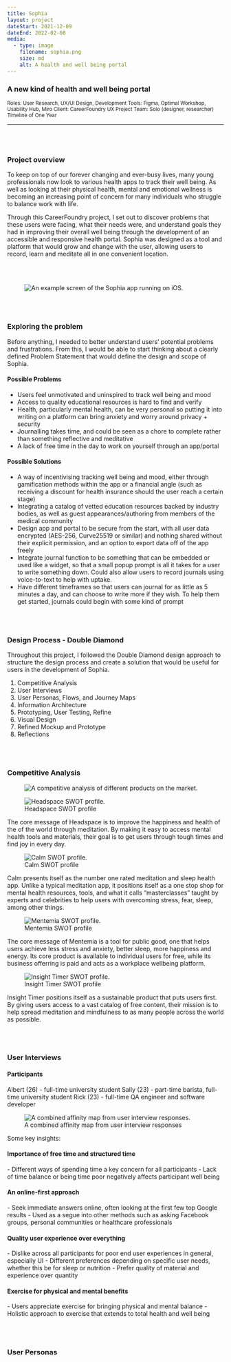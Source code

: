 ```yaml
---
title: Sophia
layout: project
dateStart: 2021-12-09
dateEnd: 2022-02-08
media:
  - type: image
    filename: sophia.png
    size: md
    alt: A health and well being portal
---
```


<h3>A new kind of health and well being portal </h3>

<small>Roles: User Research, UX/UI Design, Development
Tools: Figma, Optimal Workshop, Usability Hub, Miro
Client: CareerFoundry UX Project
Team: Solo (designer, researcher)
Timeline of One Year</small>

---
<br><br>

<h3>Project overview</h3>

To keep on top of our forever changing and ever-busy lives, many young professionals now look to various health apps to track their well being. As well as looking at their physical health, mental and emotional wellness is becoming an increasing point of concern for many individuals who struggle to balance work with life.

Through this CareerFoundry project, I set out to discover problems that these users were facing, what their needs were, and understand goals they had in improving their overall well being through the development of an accessible and responsive health portal. Sophia was designed as a tool and platform that would grow and change with the user, allowing users to record, learn and meditate all in one convenient location.

<br><br>

<figure>
<img src="/media/previewsophia.png" alt="An example screen of the Sophia app running on iOS."/>
</figure>

<br><br>

<h3>Exploring the problem</h3>

Before anything, I needed to better understand users’ potential problems and frustrations. From this, I would be able to start thinking about a clearly defined Problem Statement that would define the design and scope of Sophia.

<h4>Possible Problems </h4>

- Users feel unmotivated and uninspired to track well being and mood
- Access to quality educational resources is hard to find and verify
- Health, particularly mental health, can be very personal so putting it into writing on a platform can bring anxiety and worry around privacy + security
- Journalling takes time, and could be seen as a chore to complete rather than something reflective and meditative
- A lack of free time in the day to work on yourself through an app/portal

<h4>Possible Solutions </h4>

- A way of incentivising tracking well being and mood, either through gamification methods within the app or a financial angle (such as receiving a discount for health insurance should the user reach a certain stage)
- Integrating a catalog of vetted education resources backed by industry bodies, as well as guest appearances/authoring from members of the medical community
- Design app and portal to be secure from the start, with all user data encrypted (AES-256, Curve25519 or similar) and nothing shared without their explicit permission, and an option to export data off of the app freely
- Integrate journal function to be something that can be embedded or used like a widget, so that a small popup prompt is all it takes for a user to write something down. Could also allow users to record journals using voice-to-text to help with uptake.
- Have different timeframes so that users can journal for as little as 5 minutes a day, and can choose to write more if they wish. To help them get started, journals could begin with some kind of prompt

<br><br>

<h3>Design Process - Double Diamond</h3>

Throughout this project, I followed the Double Diamond design approach to structure the design process and create a solution that would be useful for users in the development of Sophia. 

1. Competitive Analysis
2. User Interviews
3. User Personas, Flows, and Journey Maps
4. Information Architecture
5. Prototyping, User Testing, Refine
6. Visual Design
7. Refined Mockup and Prototype
8. Reflections

<br><br>

<h3>Competitive Analysis</h3>

<figure>
<img src="/media/mindfulness.png" alt="A competitive analysis of different products on the market."/>
</figure>

<figure>
<img src="/media/headspace.png" alt="Headspace SWOT profile."/>
<figcaption>Headspace SWOT profile</figcaption>
</figure>

The core message of Headspace is to improve the happiness and health of the of the world through meditation. By making it easy to access mental health tools and materials, their goal is to get users through tough times and find joy in every day.

<figure>
<img src="/media/calm.png" alt="Calm SWOT profile."/>
<figcaption>Calm SWOT profile</figcaption>
</figure>

Calm presents itself as the number one rated meditation and sleep health app. Unlike a typical meditation app, it positions itself as a one stop shop for mental health resources, tools, and what it calls “masterclasses” taught by experts and celebrities to help users with overcoming stress, fear, sleep, among other things.

<figure>
<img src="/media/mentemia.png" alt="Mentemia SWOT profile."/>
<figcaption>Mentemia SWOT profile</figcaption>
</figure>

The core message of Mentemia is a tool for public good, one that helps users achieve less stress and anxiety, better sleep, more happiness and energy. Its core product is available to individual users for free, while its business offerring is paid and acts as a workplace wellbeing platform.

<figure>
<img src="/media/insighttimer.png" alt="Insight Timer SWOT profile."/>
<figcaption>Insight Timer SWOT profile</figcaption>
</figure>

Insight Timer positions itself as a sustainable product that puts users first. By giving users access to a vast catalog of free content, their mission is to help spread meditation and mindfulness to as many people across the world as possible. 

<br><br>

<h3>User Interviews</h3>

<h4>Participants</h4>

Albert (26) - full-time university student
Sally (23) - part-time barista, full-time university student
Rick (23) - full-time QA engineer and software developer

<figure>
<img src="/media/affinity.png" alt="A combined affinity map from user interview responses."/>
<figcaption>A combined affinity map from user interview responses</figcaption>
</figure>

Some key insights:

<h4>Importance of free time and structured time</h4>
- Different ways of spending time a key concern for all participants
- Lack of time balance or being time poor negatively affects participant well being

<h4>An online-first approach</h4>
- Seek immediate answers online, often looking at the first few top Google results
- Used as a segue into other methods such as asking Facebook groups, personal communities or healthcare professionals

<h4>Quality user experience over everything</h4>
- Dislike across all participants for poor end user experiences in general, especially UI
- Different preferences depending on specific user needs, whether this be for sleep or nutrition
- Prefer quality of material and experience over quantity

<h4>Exercise for physical and mental benefits</h4>
- Users appreciate exercise for bringing physical and mental balance
- Holistic approach to exercise that extends to total health and well being

<br><br>

<h3>User Personas</h3>




